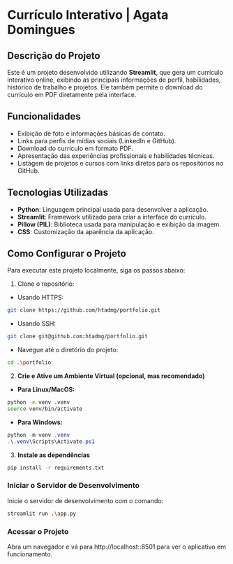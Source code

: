 # Currículo Interativo | Agata Domingues

## Descrição do Projeto
Este é um projeto desenvolvido utilizando **Streamlit**, que gera um currículo interativo online, exibindo as principais informações de perfil, habilidades, histórico de trabalho e projetos. Ele também permite o download do currículo em PDF diretamente pela interface.

## Funcionalidades

- Exibição de foto e informações básicas de contato.
- Links para perfis de mídias sociais (LinkedIn e GitHub).
- Download do currículo em formato PDF.
- Apresentação das experiências profissionais e habilidades técnicas.
- Listagem de projetos e cursos com links diretos para os repositórios no GitHub.

## Tecnologias Utilizadas

- **Python**: Linguagem principal usada para desenvolver a aplicação.
- **Streamlit**: Framework utilizado para criar a interface do currículo.
- **Pillow (PIL)**: Biblioteca usada para manipulação e exibição da imagem.
- **CSS**: Customização da aparência da aplicação.

## Como Configurar o Projeto

Para executar este projeto localmente, siga os passos abaixo:

1. Clone o repositório:

- Usando HTTPS:
```bash
git clone https://github.com/htadmg/portfolio.git
```
- Usando SSH:
```bash
git clone git@github.com:htadmg/portfolio.git
```
- Navegue até o diretório do projeto:
```bash
cd .\portfolio
```

2. **Crie e Ative um Ambiente Virtual (opcional, mas recomendado)**
- **Para Linux/MacOS:**
```bash
python -m venv .venv
source venv/bin/activate
```
 
- **Para Windows:**
```powershell
python -m venv .venv
.\.venv\Scripts\Activate.ps1
```   
3. **Instale as dependências**
```bash
pip install -r requirements.txt
```
### Iniciar o Servidor de Desenvolvimento

Inicie o servidor de desenvolvimento com o comando:

```bash
streamlit run .\app.py
```
### Acessar o Projeto
Abra um navegador e vá para http://localhost::8501 para ver o aplicativo em funcionamento.
